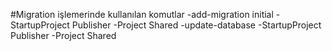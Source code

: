 #Migration işlemerinde kullanılan komutlar
-add-migration initial -StartupProject Publisher -Project Shared
-update-database -StartupProject Publisher -Project Shared
